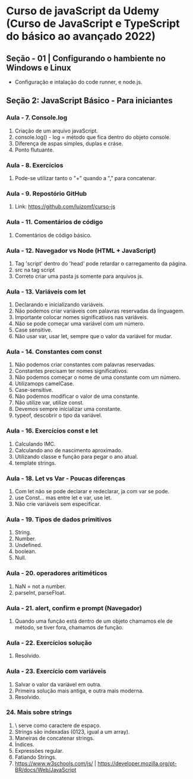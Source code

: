 # Curso de javaScript da Udemy (Curso de JavaScript e TypeScript do básico ao avançado 2022)

## Seção - 01 | Configurando o hambiente no Windows e Linux
* Configuração e intalação do  code  runner, e node.js.

## Seção 2: JavaScript Básico - Para iniciantes
### Aula - 7. Console.log
1. Criação de um arquivo javaScript.
2. console.log() - log = método que  fica dentro do objeto console.
3. Diferença de aspas simples, duplas e cráse.
4. Ponto flutuante.
### Aula - 8. Exercícios
1. Pode-se utilizar tanto o "+" quando a "," para concatenar.
### Aula - 9. Repostório GitHub
1. Link: https://github.com/luizomf/curso-js
### Aula - 11. Comentários de código
1. Comentários de código básico.
### Aula - 12. Navegador vs Node (HTML + JavaScript)
1. Tag 'script' dentro do 'head' pode retardar o carregamento da página.
2. src na tag script
3. Correto criar uma pasta js somente para arquivos js.
### Aula - 13. Variáveis com let
1. Declarando e inicializando variáveis.
2. Não podemos criar variáveis com palavras reservadas da linguagem.
3. Importante colocar nomes significativos nas variáveis.
4. Não se pode começar uma variável com um número.
5. Case sensitive.
6. Não usar var, usar let, sempre que o valor da variável for mudar.
### Aula - 14. Constantes com const
1. Não podemos criar constantes com palavras reservadas.
2. Constantes precisam ter nomes significativos.
3. Não podemos começar o nome de uma constante com um número.
4. Utilizamops camelCase.
5. Case-sensitive.
6. Não podemos modificar o valor de uma constante.
7. Não utilize var, utilize const.
8. Devemos sempre inicializar uma constante.
9. typeof, descobrir o tipo da variável.
### Aula - 16. Exercícios const e let
1. Calculando IMC.
2. Calculando ano de nascimento aproximado.
3. Utilizando classe e função para pegar o ano atual.
4. template strings.
### Aula - 18. Let vs Var - Poucas diferenças
1. Com let não se pode declarar e redeclarar, ja com var se pode.
1. use Const... mas entre let e var, use let.
2. Não crie variáveis sem especificar.
### Aula - 19. Tipos de dados primitivos 
1. String.
2. Number.
3. Undefined.
4. boolean.
5. Null.
### Aula - 20. operadores aritiméticos
1. NaN = not a number.
2. parseInt, parseFloat.
### Aula - 21. alert, confirm e prompt (Navegador)
1. Quando uma função está dentro de um objeto chamamos ele de método, se tiver fora, chamamos de função.
### Aula - 22. Exercícios solução
1. Resolvido.
### Aula - 23. Exercício com variáveis
1. Salvar o valor da variável em outra.
2. Primeira solução mais antiga, e outra mais moderna.
3. Resolvido.
### 24. Mais sobre strings
1. \ serve como caractere de espaço.
2. Strings são indexadas (0123, igual a um array).
3. Maneiras de concatenar strings.
4. Índices.
5. Expressões regular.
6. Fatiando Strings.
7. https://www.w3schools.com/js/ | https://developer.mozilla.org/pt-BR/docs/Web/JavaScript